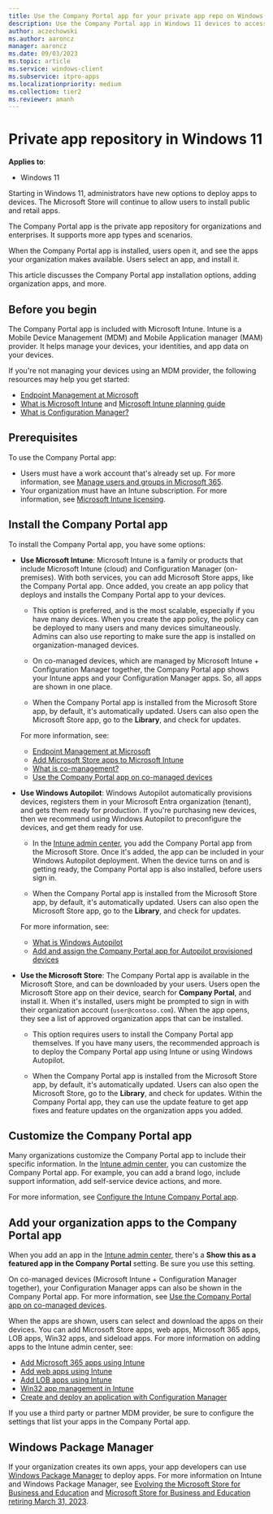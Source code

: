 ```yaml
---
title: Use the Company Portal app for your private app repo on Windows 11 devices | Microsoft Docs
description: Use the Company Portal app in Windows 11 devices to access the private app repository for your organization or company apps. Add apps to an MDM/MAM provider, and deploy the apps to Windows devices using policies. The Company Portal app replaces Microsoft Store for Business private store on Windows 11 devices.
author: aczechowski
ms.author: aaroncz
manager: aaroncz
ms.date: 09/03/2023
ms.topic: article
ms.service: windows-client
ms.subservice: itpro-apps
ms.localizationpriority: medium
ms.collection: tier2
ms.reviewer: amanh
---
```


# Private app repository in Windows 11

**Applies to**:

- Windows 11

Starting in Windows 11, administrators have new options to deploy apps to devices. The Microsoft Store will continue to allow users to install public and retail apps.

The Company Portal app is the private app repository for organizations and enterprises. It supports more app types and scenarios.

When the Company Portal app is installed, users open it, and see the apps your organization makes available. Users select an app, and install it.

This article discusses the Company Portal app installation options, adding organization apps, and more.

## Before you begin

The Company Portal app is included with Microsoft Intune. Intune is a Mobile Device Management (MDM) and Mobile Application manager (MAM) provider. It helps manage your devices, your identities, and app data on your devices.

If you're not managing your devices using an MDM provider, the following resources may help you get started:

- [Endpoint Management at Microsoft](/mem/endpoint-manager-overview)
- [What is Microsoft Intune](/mem/intune/fundamentals/what-is-intune) and [Microsoft Intune planning guide](/mem/intune/fundamentals/intune-planning-guide)
- [What is Configuration Manager?](/mem/configmgr/core/understand/introduction)

## Prerequisites

To use the Company Portal app:

- Users must have a work account that's already set up. For more information, see [Manage users and groups in Microsoft 365](/microsoft-365/admin/add-users).
- Your organization must have an Intune subscription. For more information, see [Microsoft Intune licensing](/mem/intune/fundamentals/licenses).

## Install the Company Portal app

To install the Company Portal app, you have some options:

- **Use Microsoft Intune**: Microsoft Intune is a family or products that include Microsoft Intune (cloud) and Configuration Manager (on-premises). With both services, you can add Microsoft Store apps, like the Company Portal app. Once added, you create an app policy that deploys and installs the Company Portal app to your devices.

  - This option is preferred, and is the most scalable, especially if you have many devices. When you create the app policy, the policy can be deployed to many users and many devices simultaneously. Admins can also use reporting to make sure the app is installed on organization-managed devices.

  - On co-managed devices, which are managed by Microsoft Intune + Configuration Manager together, the Company Portal app shows your Intune apps and your Configuration Manager apps. So, all apps are shown in one place.

  - When the Company Portal app is installed from the Microsoft Store app, by default, it's automatically updated. Users can also open the Microsoft Store app, go to the **Library**, and check for updates.

  For more information, see:
  
  - [Endpoint Management at Microsoft](/mem/endpoint-manager-overview)
  - [Add Microsoft Store apps to Microsoft Intune](/mem/intune/apps/store-apps-microsoft)
  - [What is co-management?](/mem/configmgr/comanage/overview)
  - [Use the Company Portal app on co-managed devices](/mem/configmgr/comanage/company-portal)

- **Use Windows Autopilot**: Windows Autopilot automatically provisions devices, registers them in your Microsoft Entra organization (tenant), and gets them ready for production. If you're purchasing new devices, then we recommend using Windows Autopilot to preconfigure the devices, and get them ready for use.

  - In the [Intune admin center](https://go.microsoft.com/fwlink/?linkid=2109431), you add the Company Portal app from the Microsoft Store. Once it's added, the app can be included in your Windows Autopilot deployment. When the device turns on and is getting ready, the Company Portal app is also installed, before users sign in.

  - When the Company Portal app is installed from the Microsoft Store app, by default, it's automatically updated. Users can also open the Microsoft Store app, go to the **Library**, and check for updates.

  For more information, see:
  
  - [What is Windows Autopilot](/mem/autopilot/windows-autopilot)
  - [Add and assign the Company Portal app for Autopilot provisioned devices](/mem/intune/apps/store-apps-company-portal-autopilot)

- **Use the Microsoft Store**: The Company Portal app is available in the Microsoft Store, and can be downloaded by your users. Users open the Microsoft Store app on their device, search for **Company Portal**, and install it. When it's installed, users might be prompted to sign in with their organization account (`user@contoso.com`). When the app opens, they see a list of approved organization apps that can be installed.

  - This option requires users to install the Company Portal app themselves. If you have many users, the recommended approach is to deploy the Company Portal app using Intune or using Windows Autopilot.

  - When the Company Portal app is installed from the Microsoft Store app, by default, it's automatically updated. Users can also open the Microsoft Store, go to the **Library**, and check for updates. Within the Company Portal app, they can use the update feature to get app fixes and feature updates on the organization apps you added.

## Customize the Company Portal app

Many organizations customize the Company Portal app to include their specific information. In the [Intune admin center](https://go.microsoft.com/fwlink/?linkid=2109431), you can customize the Company Portal app. For example, you can add a brand logo, include support information, add self-service device actions, and more.

For more information, see [Configure the Intune Company Portal app](/mem/intune/apps/company-portal-app).

## Add your organization apps to the Company Portal app

When you add an app in the [Intune admin center](https://go.microsoft.com/fwlink/?linkid=2109431), there's a **Show this as a featured app in the Company Portal** setting. Be sure you use this setting.

On co-managed devices (Microsoft Intune + Configuration Manager together), your Configuration Manager apps can also be shown in the Company Portal app. For more information, see [Use the Company Portal app on co-managed devices](/mem/configmgr/comanage/company-portal).

When the apps are shown, users can select and download the apps on their devices. You can add Microsoft Store apps, web apps, Microsoft 365 apps, LOB apps, Win32 apps, and sideload apps. For more information on adding apps to the Intune admin center, see:

- [Add Microsoft 365 apps using Intune](/mem/intune/apps/apps-add-office365)
- [Add web apps using Intune](/mem/intune/apps/web-app)
- [Add LOB apps using Intune](/mem/intune/apps/lob-apps-windows)
- [Win32 app management in Intune](/mem/intune/apps/apps-win32-app-management)
- [Create and deploy an application with Configuration Manager](/mem/configmgr/apps/get-started/create-and-deploy-an-application)

If you use a third party or partner MDM provider, be sure to configure the settings that list your apps in the Company Portal app.

## Windows Package Manager

If your organization creates its own apps, your app developers can use [Windows Package Manager](/windows/package-manager/) to deploy apps. For more information on Intune and Windows Package Manager, see [Evolving the Microsoft Store for Business and Education](https://techcommunity.microsoft.com/t5/windows-it-pro-blog/evolving-the-microsoft-store-for-business-and-education/ba-p/2569423) and [Microsoft Store for Business and Education retiring March 31, 2023](/lifecycle/announcements/microsoft-store-for-business-education-retiring).
